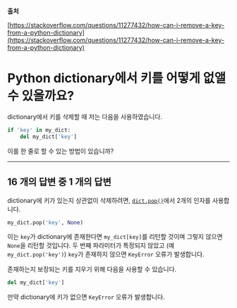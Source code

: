 **출처**

[https://stackoverflow.com/questions/11277432/how-can-i-remove-a-key-from-a-python-dictionary](https://stackoverflow.com/questions/11277432/how-can-i-remove-a-key-from-a-python-dictionary)

# Python dictionary에서 키를 어떻게 없앨 수 있을까요?

dictionary에서 키를 삭제할 때 저는 다음을 사용하였습니다.

```python
if 'key' in my_dict:
    del my_dict['key']
```

이를 한 줄로 할 수 있는 방법이 있습니까?

---

## 16 개의 답변 중 1 개의 답변

dictionary에 키가 있는지 상관없이 삭제하려면, [`dict.pop()`](https://docs.python.org/ko/3/library/stdtypes.html#dict.pop)에서 2개의 인자를 사용합니다.

```python
my_dict.pop('key', None)
```

이는 `key`가 dictionary에 존재한다면 `my_dict[key]`를 리턴할 것이며 그렇지 않으면 `None`을 리턴할 것입니다. 두 번째 파라미터가 특정되지 않았고 (예 `my_dict.pop('key')`) `key`가 존재하지 않으면 `KeyError` 오류가 발생합니다.

존재하는지 보장되는 키를 지우기 위해 다음을 사용할 수 있습니다.

```python
del my_dict['key']
```

만약 dictionary에 키가 없으면 `KeyError` 오류가 발생합니다.
